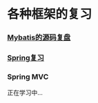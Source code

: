 # 各种框架的复习

### [Mybatis的源码复盘](https://github.com/YangGuang19/framework-learning/blob/master/mybatis-learning/Mybatis.md)

### [Spring复习](https://github.com/YangGuang19/framework-learning/blob/master/spring-learning/Spring.md)

### Spring MVC

正在学习中...










